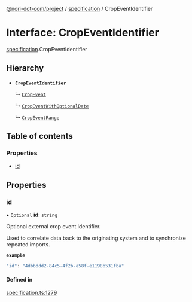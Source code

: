 [@nori-dot-com/project](../README.md) / [specification](../modules/specification.md) / CropEventIdentifier

# Interface: CropEventIdentifier

[specification](../modules/specification.md).CropEventIdentifier

## Hierarchy

- **`CropEventIdentifier`**

  ↳ [`CropEvent`](specification.CropEvent.md)

  ↳ [`CropEventWithOptionalDate`](specification.CropEventWithOptionalDate.md)

  ↳ [`CropEventRange`](specification.CropEventRange.md)

## Table of contents

### Properties

- [id](specification.CropEventIdentifier.md#id)

## Properties

### id

• `Optional` **id**: `string`

Optional external crop event identifier.

Used to correlate data back to the originating system and to synchronize repeated imports.

**`example`**

```js
"id": "4dbbddd2-84c5-4f2b-a58f-e1198b531fba"
```

#### Defined in

[specification.ts:1279](https://github.com/nori-dot-eco/nori-dot-com/blob/8ea14b1/packages/project/src/specification.ts#L1279)
